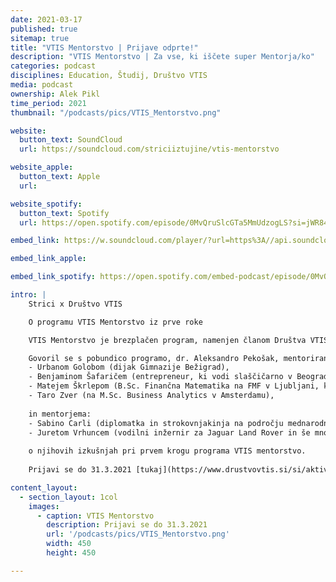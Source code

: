 ```yaml
---
date: 2021-03-17
published: true 
sitemap: true
title: "VTIS Mentorstvo | Prijave odprte!" 
description: "VTIS Mentorstvo | Za vse, ki iščete super Mentorja/ko"
categories: podcast
disciplines: Education, Študij, Društvo VTIS 
media: podcast
ownership: Alek Pikl
time_period: 2021
thumbnail: "/podcasts/pics/VTIS_Mentorstvo.png"

website:
  button_text: SoundCloud
  url: https://soundcloud.com/striciiztujine/vtis-mentorstvo

website_apple:
  button_text: Apple
  url: 

website_spotify:
  button_text: Spotify
  url: https://open.spotify.com/episode/0MvQruSlcGTa5MmUdzogLS?si=jWR84uAwRzuZErTI5yFTgQ

embed_link: https://w.soundcloud.com/player/?url=https%3A//api.soundcloud.com/tracks/1007266381&color=%23ff5500&auto_play=false&hide_related=false&show_comments=true&show_user=true&show_reposts=false&show_teaser=true

embed_link_apple: 

embed_link_spotify: https://open.spotify.com/embed-podcast/episode/0MvQruSlcGTa5MmUdzogLS

intro: |
    Strici x Društvo VTIS  

    O programu VTIS Mentorstvo iz prve roke  

    VTIS Mentorstvo je brezplačen program, namenjen članom Društva VTIS (ali tistim, ki bodo to še postali), ki iščejo smernice na poti do svojih ciljev in jim mentor/ica pri tem lahko pomaga. Prvi krog smo zaključili v mesecu februarju z 27 mentorskimi pari in prav toliko uspešnimi zgodbami. Naslednji rok za prijavo je konec meseca marca in sicer 31.3.2021. Program bo potekal 5 mesecev, od maja do septembra 2021. VTIS res ponuja raznolike mentorje, trenutno jih ima na voljo več kot 60 in več kot 80 mest za mentorirance. Nabor si lahko ogledate [na VTISovi spletni strani](www.drustvovtis.si/si/aktivnosti/mentorstvo).   

    Govoril se s pobundico programo, dr. Aleksandro Pekošak, mentoriranci:  
    - Urbanom Golobom (dijak Gimnazije Bežigrad),   
    - Benjaminom Šafaričem (entrepreneur, ki vodi slaščičarno v Beogradu ter se ukvarja z blockchainom),     
    - Matejem Škrlepom (B.Sc. Finančna Matematika na FMF v Ljubljani, ki se odpravlja v tujino na M.Sc.),   
    - Taro Zver (na M.Sc. Business Analytics v Amsterdamu),  
      
    in mentorjema:   
    - Sabino Carli (diplomatka in strokovnjakinja na področju mednarodnih odnosov z bogatimi mednarodnimi izkušnjami) in 
    - Juretom Vrhuncem (vodilni inžernir za Jaguar Land Rover in še mnogo več).  
       
    o njihovih izkušnjah pri prvem krogu programa VTIS mentorstvo.    
  
    Prijavi se do 31.3.2021 [tukaj](https://www.drustvovtis.si/si/aktivnosti/mentorstvo)!

content_layout:
  - section_layout: 1col
    images:
      - caption: VTIS Mentorstvo 
        description: Prijavi se do 31.3.2021
        url: '/podcasts/pics/VTIS_Mentorstvo.png'
        width: 450 
        height: 450

---
```



